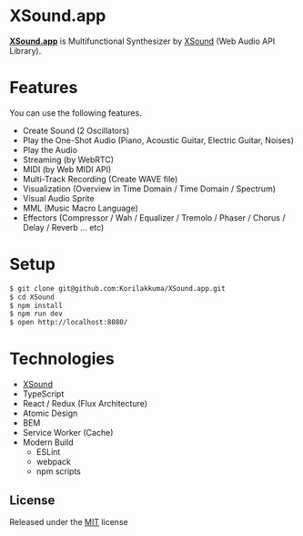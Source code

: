 XSound.app
=========
  
**[XSound.app](https://xsound.app/)** is Multifunctional Synthesizer by [XSound](https://github.com/Korilakkuma/XSound) (Web Audio API Library).
  
# Features

You can use the following features.

- Create Sound (2 Oscillators)
- Play the One-Shot Audio (Piano, Acoustic Guitar, Electric Guitar, Noises)
- Play the Audio
- Streaming (by WebRTC)
- MIDI (by Web MIDI API)
- Multi-Track Recording (Create WAVE file)
- Visualization (Overview in Time Domain / Time Domain / Spectrum)
- Visual Audio Sprite
- MML (Music Macro Language)
- Effectors (Compressor / Wah / Equalizer / Tremolo / Phaser / Chorus / Delay / Reverb ... etc)

# Setup

```bash
$ git clone git@github.com:Korilakkuma/XSound.app.git
$ cd XSound
$ npm install
$ npm run dev
$ open http://localhost:8080/
```

# Technologies

- [XSound](https://github.com/Korilakkuma/XSound)
- TypeScript
- React / Redux (Flux Architecture)
- Atomic Design
- BEM
- Service Worker (Cache)
- Modern Build
  - ESLint
  - webpack
  - npm scripts

## License
  
Released under the [MIT](https://github.com/Korilakkuma/XSound.app/blob/master/LICENSE) license
  
